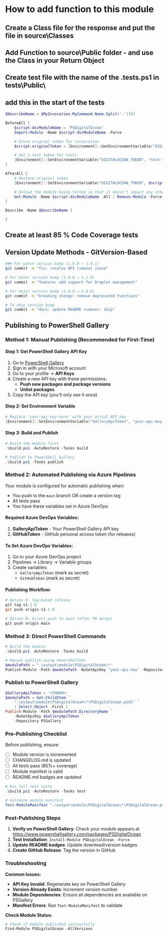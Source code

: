 # How to add function to this module

## Create a Class file for the response and put the file in source\Classes

## Add Function to source\Public folder - and use the Class in your Return Object

## Create test file with the name of the <functionName>.tests.ps1 in tests\Public\
## add this in the start of the tests 
```powershell
$DescribeName = $MyInvocation.MyCommand.Name.Split('.')[0]

BeforeAll {
    $script:dscModuleName = 'PSDigitalOcean'
    Import-Module -Name $script:dscModuleName -Force

    # Store original token for restoration
    $script:originalToken = [Environment]::GetEnvironmentVariable("DIGITALOCEAN_TOKEN", [System.EnvironmentVariableTarget]::User)

    # Set a test token for tests
    [Environment]::SetEnvironmentVariable("DIGITALOCEAN_TOKEN", "test-token", [System.EnvironmentVariableTarget]::User)
}

AfterAll {
    # Restore original token
    [Environment]::SetEnvironmentVariable("DIGITALOCEAN_TOKEN", $script:originalToken, [System.EnvironmentVariableTarget]::User)

    # Unload the module being tested so that it doesn't impact any other tests.
    Get-Module -Name $script:dscModuleName -All | Remove-Module -Force
}

Describe -Name $DescribeName {

}
```

## Create at least 85 % Code Coverage tests

## Version Update Methods - GitVersion-Based

```bash
### For patch version bump (1.0.0 → 1.0.1)
git commit -m "fix: resolve API timeout issue"

# For minor version bump (1.0.0 → 1.1.0)  
git commit -m "feature: add support for Droplet management"

# For major version bump (1.0.0 → 2.0.0)
git commit -m "breaking change: remove deprecated functions"

# To skip version bump
git commit -m "docs: update README +semver: skip"
```

## Publishing to PowerShell Gallery

### Method 1: Manual Publishing (Recommended for First-Time)

#### Step 1: Get PowerShell Gallery API Key
1. Go to [PowerShell Gallery](https://www.powershellgallery.com/)
2. Sign in with your Microsoft account
3. Go to your profile → **API Keys**
4. Create a new API key with these permissions:
   - **Push new packages and package versions**
   - **Unlist packages**
5. Copy the API key (you'll only see it once)

#### Step 2: Set Environment Variable
```powershell
# Replace "your-api-key-here" with your actual API key
[Environment]::SetEnvironmentVariable("GalleryApiToken", "your-api-key-here", [System.EnvironmentVariableTarget]::User)
```

#### Step 3: Build and Publish
```powershell
# Build the module first
.\build.ps1 -AutoRestore -Tasks build

# Publish to PowerShell Gallery
.\build.ps1 -Tasks publish
```

### Method 2: Automated Publishing via Azure Pipelines

Your module is configured for automatic publishing when:
- You push to the `main` branch OR create a version tag
- All tests pass
- You have these variables set in Azure DevOps:

#### Required Azure DevOps Variables:
1. **GalleryApiToken** - Your PowerShell Gallery API key
2. **GitHubToken** - GitHub personal access token (for releases)

#### To Set Azure DevOps Variables:
1. Go to your Azure DevOps project
2. Pipelines → Library → Variable groups
3. Create variables:
   - `GalleryApiToken` (mark as secret)
   - `GitHubToken` (mark as secret)

#### Publishing Workflow:
```powershell
# Option A: Tag-based release
git tag v1.1.0
git push origin v1.1.0

# Option B: Direct push to main (after PR merge)
git push origin main
```

### Method 3: Direct PowerShell Commands

```powershell
# Build the module
.\build.ps1 -AutoRestore -Tasks build

# Manual publish using PowerShellGet
$modulePath = ".\output\module\PSDigitalOcean\*"
Publish-Module -Path $modulePath -NuGetApiKey "your-api-key" -Repository PSGallery
```

### Publish to PowerShell Gallery

```powershell
$GalleryApiToken = '<TOKEN>'
$modulePath = Get-ChildItem `
    ".\output\module\PSDigitalOcean\*\PSDigitalOcean.psd1" `
    | Select-Object -First 1
Publish-Module -Path $modulePath.DirectoryName `
    -NuGetApiKey $GalleryApiToken `
    -Repository PSGallery
```

### Pre-Publishing Checklist

Before publishing, ensure:

- [ ] Module version is incremented
- [ ] CHANGELOG.md is updated
- [ ] All tests pass (85%+ coverage)
- [ ] Module manifest is valid
- [ ] README.md badges are updated

```powershell
# Run full test suite
.\build.ps1 -AutoRestore -Tasks test

# Validate module manifest
Test-ModuleManifest ".\output\module\PSDigitalOcean\*\PSDigitalOcean.psd1"
```

### Post-Publishing Steps

1. **Verify on PowerShell Gallery**: Check your module appears at https://www.powershellgallery.com/packages/PSDigitalOcean
2. **Test Installation**: `Install-Module PSDigitalOcean -Force`
3. **Update README badges**: Update download/version badges
4. **Create GitHub Release**: Tag the version in GitHub

### Troubleshooting

**Common Issues:**
- **API Key Invalid**: Regenerate key on PowerShell Gallery
- **Version Already Exists**: Increment version number
- **Module Dependencies**: Ensure all dependencies are available on PSGallery
- **Manifest Errors**: Run `Test-ModuleManifest` to validate

**Check Module Status:**
```powershell
# Check if module published successfully
Find-Module PSDigitalOcean -AllVersions
```

